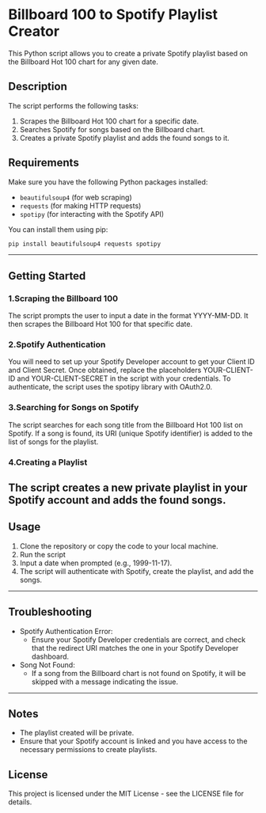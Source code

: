 # Billboard 100 to Spotify Playlist Creator

This Python script allows you to create a private Spotify playlist based on the Billboard Hot 100 chart for any given date.

## Description

The script performs the following tasks:
1. Scrapes the Billboard Hot 100 chart for a specific date.
2. Searches Spotify for songs based on the Billboard chart.
3. Creates a private Spotify playlist and adds the found songs to it.

## Requirements

Make sure you have the following Python packages installed:

- `beautifulsoup4` (for web scraping)
- `requests` (for making HTTP requests)
- `spotipy` (for interacting with the Spotify API)

You can install them using pip:

```bash
pip install beautifulsoup4 requests spotipy
```
---
## Getting Started
### 1.Scraping the Billboard 100
The script prompts the user to input a date in the format YYYY-MM-DD. It then scrapes the Billboard Hot 100 for that specific date.
### 2.Spotify Authentication
You will need to set up your Spotify Developer account to get your Client ID and Client Secret. Once obtained, replace the placeholders YOUR-CLIENT-ID and YOUR-CLIENT-SECRET in the script with your credentials.
To authenticate, the script uses the spotipy library with OAuth2.0.
### 3.Searching for Songs on Spotify
The script searches for each song title from the Billboard Hot 100 list on Spotify. If a song is found, its URI (unique Spotify identifier) is added to the list of songs for the playlist.
### 4.Creating a Playlist
The script creates a new private playlist in your Spotify account and adds the found songs.
---
## Usage
1. Clone the repository or copy the code to your local machine.
2. Run the script
3. Input a date when prompted (e.g., 1999-11-17).
4. The script will authenticate with Spotify, create the playlist, and add the songs.
---
## Troubleshooting
- Spotify Authentication Error:
  - Ensure your Spotify Developer credentials are correct, and check that the redirect URI matches the one in your Spotify Developer dashboard.
- Song Not Found:
  - If a song from the Billboard chart is not found on Spotify, it will be skipped with a message indicating the issue.
---
## Notes
- The playlist created will be private.
- Ensure that your Spotify account is linked and you have access to the necessary permissions to create playlists.

## License
This project is licensed under the MIT License - see the LICENSE file for details.
